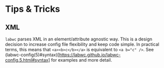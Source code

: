 # Tips & Tricks

## XML

`labwc` parses XML in an element/attribute agnostic way. This is a design
decision to increase config file flexibility and keep code simple. In practical
terms, this means that `<a><b>c</b></a>` is equivalent to `<a b="c" />`.  See
(labwc-config(5)#syntax)[https://labwc.github.io/labwc-config.5.html#syntax] for
examples and more detail.



